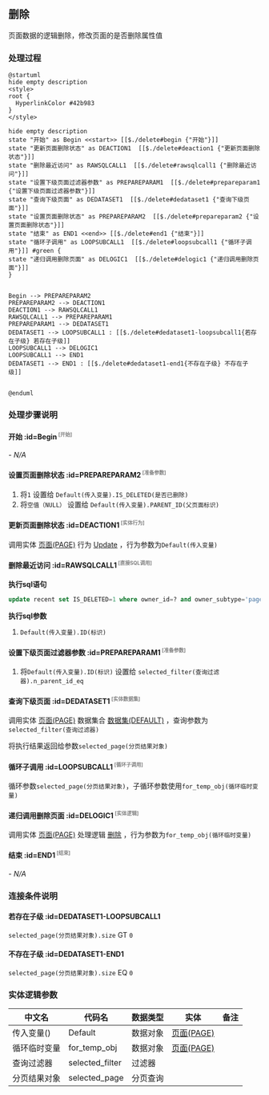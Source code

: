 ## 删除 <!-- {docsify-ignore-all} -->

   页面数据的逻辑删除，修改页面的是否删除属性值

### 处理过程

```plantuml
@startuml
hide empty description
<style>
root {
  HyperlinkColor #42b983
}
</style>

hide empty description
state "开始" as Begin <<start>> [[$./delete#begin {"开始"}]]
state "更新页面删除状态" as DEACTION1  [[$./delete#deaction1 {"更新页面删除状态"}]]
state "删除最近访问" as RAWSQLCALL1  [[$./delete#rawsqlcall1 {"删除最近访问"}]]
state "设置下级页面过滤器参数" as PREPAREPARAM1  [[$./delete#prepareparam1 {"设置下级页面过滤器参数"}]]
state "查询下级页面" as DEDATASET1  [[$./delete#dedataset1 {"查询下级页面"}]]
state "设置页面删除状态" as PREPAREPARAM2  [[$./delete#prepareparam2 {"设置页面删除状态"}]]
state "结束" as END1 <<end>> [[$./delete#end1 {"结束"}]]
state "循环子调用" as LOOPSUBCALL1  [[$./delete#loopsubcall1 {"循环子调用"}]] #green {
state "递归调用删除页面" as DELOGIC1  [[$./delete#delogic1 {"递归调用删除页面"}]]
}


Begin --> PREPAREPARAM2
PREPAREPARAM2 --> DEACTION1
DEACTION1 --> RAWSQLCALL1
RAWSQLCALL1 --> PREPAREPARAM1
PREPAREPARAM1 --> DEDATASET1
DEDATASET1 --> LOOPSUBCALL1 : [[$./delete#dedataset1-loopsubcall1{若存在子级} 若存在子级]]
LOOPSUBCALL1 --> DELOGIC1
LOOPSUBCALL1 --> END1
DEDATASET1 --> END1 : [[$./delete#dedataset1-end1{不存在子级} 不存在子级]]


@enduml
```


### 处理步骤说明

#### 开始 :id=Begin<sup class="footnote-symbol"> <font color=gray size=1>[开始]</font></sup>



*- N/A*
#### 设置页面删除状态 :id=PREPAREPARAM2<sup class="footnote-symbol"> <font color=gray size=1>[准备参数]</font></sup>



1. 将`1` 设置给  `Default(传入变量).IS_DELETED(是否已删除)`
2. 将`空值（NULL）` 设置给  `Default(传入变量).PARENT_ID(父页面标识)`

#### 更新页面删除状态 :id=DEACTION1<sup class="footnote-symbol"> <font color=gray size=1>[实体行为]</font></sup>



调用实体 [页面(PAGE)](module/Wiki/article_page.md) 行为 [Update](module/Wiki/article_page#行为) ，行为参数为`Default(传入变量)`

#### 删除最近访问 :id=RAWSQLCALL1<sup class="footnote-symbol"> <font color=gray size=1>[直接SQL调用]</font></sup>



<p class="panel-title"><b>执行sql语句</b></p>

```sql
update recent set IS_DELETED=1 where owner_id=? and owner_subtype='page'
```

<p class="panel-title"><b>执行sql参数</b></p>

1. `Default(传入变量).ID(标识)`


#### 设置下级页面过滤器参数 :id=PREPAREPARAM1<sup class="footnote-symbol"> <font color=gray size=1>[准备参数]</font></sup>



1. 将`Default(传入变量).ID(标识)` 设置给  `selected_filter(查询过滤器).n_parent_id_eq`

#### 查询下级页面 :id=DEDATASET1<sup class="footnote-symbol"> <font color=gray size=1>[实体数据集]</font></sup>



调用实体 [页面(PAGE)](module/Wiki/article_page.md) 数据集合 [数据集(DEFAULT)](module/Wiki/article_page#数据集合) ，查询参数为`selected_filter(查询过滤器)`

将执行结果返回给参数`selected_page(分页结果对象)`

#### 循环子调用 :id=LOOPSUBCALL1<sup class="footnote-symbol"> <font color=gray size=1>[循环子调用]</font></sup>



循环参数`selected_page(分页结果对象)`，子循环参数使用`for_temp_obj(循环临时变量)`
#### 递归调用删除页面 :id=DELOGIC1<sup class="footnote-symbol"> <font color=gray size=1>[实体逻辑]</font></sup>



调用实体 [页面(PAGE)](module/Wiki/article_page.md) 处理逻辑 [删除]((module/Wiki/article_page/logic/delete.md)) ，行为参数为`for_temp_obj(循环临时变量)`

#### 结束 :id=END1<sup class="footnote-symbol"> <font color=gray size=1>[结束]</font></sup>



*- N/A*


### 连接条件说明
#### 若存在子级 :id=DEDATASET1-LOOPSUBCALL1

`selected_page(分页结果对象).size` GT `0`
#### 不存在子级 :id=DEDATASET1-END1

`selected_page(分页结果对象).size` EQ `0`


### 实体逻辑参数

|    中文名   |    代码名    |  数据类型    |  实体   |备注 |
| --------| --------| -------- | -------- | --------   |
|传入变量(<i class="fa fa-check"/></i>)|Default|数据对象|[页面(PAGE)](module/Wiki/article_page.md)||
|循环临时变量|for_temp_obj|数据对象|[页面(PAGE)](module/Wiki/article_page.md)||
|查询过滤器|selected_filter|过滤器|||
|分页结果对象|selected_page|分页查询|||

